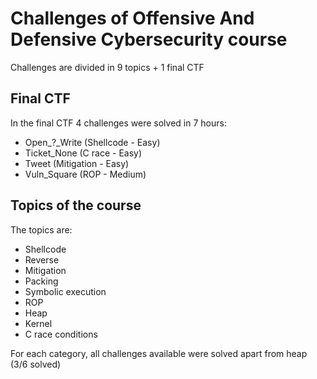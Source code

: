 # Challenges of Offensive And Defensive Cybersecurity course

Challenges are divided in 9 topics + 1 final CTF

## Final CTF
In the final CTF 4 challenges were solved in 7 hours:
- Open_?_Write (Shellcode - Easy)
- Ticket_None (C race - Easy)
- Tweet (Mitigation - Easy)
- Vuln_Square (ROP - Medium)


## Topics of the course
The topics are:
- Shellcode
- Reverse
- Mitigation
- Packing
- Symbolic execution
- ROP
- Heap
- Kernel
- C race conditions

For each category, all challenges available were solved apart from heap (3/6 solved)
